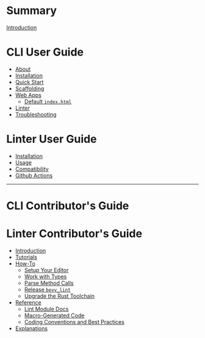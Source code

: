 # Summary

[Introduction](intro.md)

# CLI User Guide

- [About](cli/index.md)
- [Installation](cli/install.md)
- [Quick Start](cli/quick-start.md)
- [Scaffolding](cli/scaffolding.md)
- [Web Apps](cli/web.md)
    - [Default `index.html`](cli/web/default_index_html.md)
- [Linter](cli/linter.md)
- [Troubleshooting](cli/troubleshooting.md)

# Linter User Guide

- [Installation]()
- [Usage]()
- [Compatibility]()
- [Github Actions]()

---

# CLI Contributor's Guide

# Linter Contributor's Guide

- [Introduction]()
- [Tutorials]()
- [How-To]()
    - [Setup Your Editor]()
    - [Work with Types]()
    - [Parse Method Calls]()
    - [Release `bevy_lint`]()
    - [Upgrade the Rust Toolchain]()
- [Reference]()
    - [Lint Module Docs]()
    - [Macro-Generated Code]()
    - [Coding Conventions and Best Practices]()
- [Explanations]()
